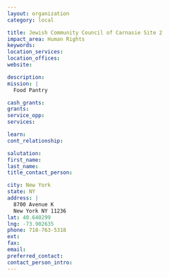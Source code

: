 ```yaml
---
layout: organization
category: local

title: Jewish Community Council of Carnasie Site 2
impact_area: Human Rights
keywords: 
location_services: 
location_offices: 
website: 

description: 
mission: |
  Food Pantry

cash_grants: 
grants: 
service_opp: 
services: 

learn: 
cont_relationship: 

salutation: 
first_name: 
last_name: 
title_contact_person: 

city: New York
state: NY
address: |
  8700 Avenue K  
  New York NY 11236
lat: 40.640299
lng: -73.902635
phone: 718-763-5318
ext: 
fax: 
email: 
preferred_contact: 
contact_person_intro: 
---
```

